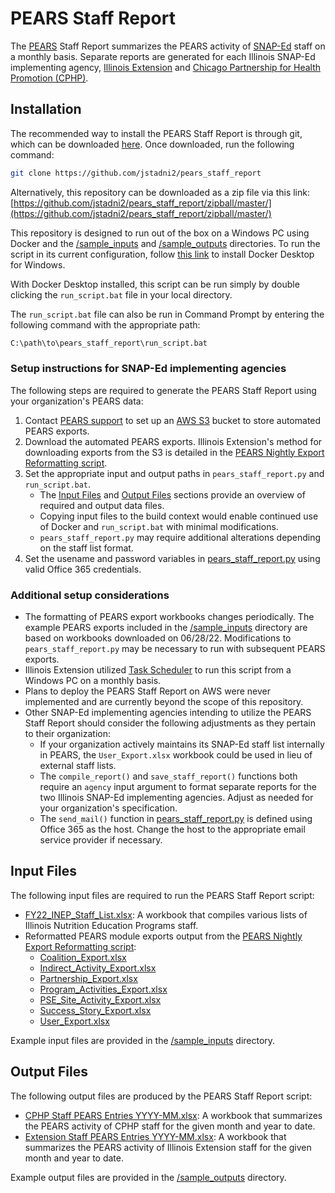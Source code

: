 # PEARS Staff Report

The [PEARS](https://www.k-state.edu/oeie/pears/) Staff Report summarizes the PEARS activity of [SNAP-Ed](https://www.fns.usda.gov/snap/snap-ed) staff on a monthly basis. Separate reports are generated for each Illinois SNAP-Ed implementing agency, [Illinois Extension](https://inep.extension.illinois.edu/) and [Chicago Partnership for Health Promotion \(CPHP\)](https://cphp.uic.edu/).

## Installation

The recommended way to install the PEARS Staff Report is through git, which can be downloaded [here](https://git-scm.com/downloads). Once downloaded, run the following command:

```bash
git clone https://github.com/jstadni2/pears_staff_report
```

Alternatively, this repository can be downloaded as a zip file via this link:
[https://github.com/jstadni2/pears_staff_report/zipball/master/](https://github.com/jstadni2/pears_staff_report/zipball/master/)

This repository is designed to run out of the box on a Windows PC using Docker and the [/sample_inputs](https://github.com/jstadni2/pears_staff_report/tree/main/sample_inputs) and [/sample_outputs](https://github.com/jstadni2/pears_staff_report/tree/main/sample_outputs) directories.
To run the script in its current configuration, follow [this link](https://docs.docker.com/desktop/windows/install/) to install Docker Desktop for Windows. 

With Docker Desktop installed, this script can be run simply by double clicking the `run_script.bat` file in your local directory.

The `run_script.bat` file can also be run in Command Prompt by entering the following command with the appropriate path:

```bash
C:\path\to\pears_staff_report\run_script.bat
```

### Setup instructions for SNAP-Ed implementing agencies

The following steps are required to generate the PEARS Staff Report using your organization's PEARS data:
1. Contact [PEARS support](mailto:support@pears.io) to set up an [AWS S3](https://aws.amazon.com/s3/) bucket to store automated PEARS exports.
2. Download the automated PEARS exports. Illinois Extension's method for downloading exports from the S3 is detailed in the [PEARS Nightly Export Reformatting script](https://github.com/jstadni2/pears_nightly_export_reformatting/blob/6f370389776fb8f88495fbe4e7918c203fd84997/pears_nightly_export_reformatting.py#L9-L45).
3. Set the appropriate input and output paths in `pears_staff_report.py` and `run_script.bat`.
	- The [Input Files](#input-files) and [Output Files](#output-files) sections provide an overview of required and output data files.
	- Copying input files to the build context would enable continued use of Docker and `run_script.bat` with minimal modifications.
	- `pears_staff_report.py` may require additional alterations depending on the staff list format. 
4. Set the usename and password variables in [pears_staff_report.py](https://github.com/jstadni2/pears_staff_report/blob/270de975d41a2fea8a9dd83013ed7b56a9460a74/pears_staff_report.py#L279-L280) using valid Office 365 credentials.	

### Additional setup considerations

- The formatting of PEARS export workbooks changes periodically. The example PEARS exports included in the [/sample_inputs](https://github.com/jstadni2/pears_staff_report/tree/main/sample_inputs) directory are based on workbooks downloaded on 06/28/22.
Modifications to `pears_staff_report.py` may be necessary to run with subsequent PEARS exports.
- Illinois Extension utilized [Task Scheduler](https://docs.microsoft.com/en-us/windows/win32/taskschd/task-scheduler-start-page) to run this script from a Windows PC on a monthly basis.
- Plans to deploy the PEARS Staff Report on AWS were never implemented and are currently beyond the scope of this repository.
- Other SNAP-Ed implementing agencies intending to utilize the PEARS Staff Report should consider the following adjustments as they pertain to their organization:
	- If your organization actively maintains its SNAP-Ed staff list internally in PEARS, the `User_Export.xlsx` workbook could be used in lieu of external staff lists.
	- The `compile_report()` and `save_staff_report()` functions both require an `agency` input argument to format separate reports for the two Illinois SNAP-Ed implementing agencies. Adjust as needed for your organization's specification.
	- The `send_mail()` function in [pears_staff_report.py](https://github.com/jstadni2/pears_staff_report/blob/270de975d41a2fea8a9dd83013ed7b56a9460a74/pears_staff_report.py#L313) is defined using Office 365 as the host. Change the host to the appropriate email service provider if necessary.

## Input Files

The following input files are required to run the PEARS Staff Report script:
- [FY22_INEP_Staff_List.xlsx](https://github.com/jstadni2/pears_staff_report/blob/main/sample_inputs/FY22_INEP_Staff_List.xlsx): A workbook that compiles various lists of Illinois Nutrition Education Programs staff.
- Reformatted PEARS module exports output from the [PEARS Nightly Export Reformatting script](https://github.com/jstadni2/pears_nightly_export_reformatting):
	- [Coalition_Export.xlsx](https://github.com/jstadni2/pears_staff_report/blob/main/sample_inputs/Coalition_Export.xlsx)
	- [Indirect_Activity_Export.xlsx](https://github.com/jstadni2/pears_staff_report/blob/main/sample_inputs/Indirect_Activity_Export.xlsx)
	- [Partnership_Export.xlsx](https://github.com/jstadni2/pears_staff_report/blob/main/sample_inputs/Partnership_Export.xlsx)
	- [Program_Activities_Export.xlsx](https://github.com/jstadni2/pears_staff_report/blob/main/sample_inputs/Program_Activities_Export.xlsx)
	- [PSE_Site_Activity_Export.xlsx](https://github.com/jstadni2/pears_staff_report/blob/main/sample_inputs/PSE_Site_Activity_Export.xlsx)
	- [Success_Story_Export.xlsx](https://github.com/jstadni2/pears_staff_report/blob/main/sample_inputs/Success_Story_Export.xlsx)
	- [User_Export.xlsx](https://github.com/jstadni2/pears_staff_report/blob/main/sample_inputs/User_Export.xlsx)

Example input files are provided in the [/sample_inputs](https://github.com/jstadni2/pears_staff_report/tree/main/sample_inputs) directory. 

## Output Files

The following output files are produced by the PEARS Staff Report script:
- [CPHP Staff PEARS Entries YYYY-MM.xlsx](https://github.com/jstadni2/pears_staff_report/blob/main/sample_outputs/CPHP%20Staff%20PEARS%20Entries%202022-05.xlsx): A workbook that summarizes the PEARS activity of CPHP staff for the given month and year to date.
- [Extension Staff PEARS Entries YYYY-MM.xlsx](https://github.com/jstadni2/pears_staff_report/blob/main/sample_outputs/Extension%20Staff%20PEARS%20Entries%202022-05.xlsx): A workbook that summarizes the PEARS activity of Illinois Extension staff for the given month and year to date.

Example output files are provided in the [/sample_outputs](https://github.com/jstadni2/pears_staff_report/tree/main/sample_outputs) directory.
